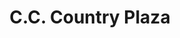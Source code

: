 ---
title: "C.C. Country Plaza"
url: /barcelona/c-c-country-plaza-av-country-club/
shop: Einkaufszentrum
---